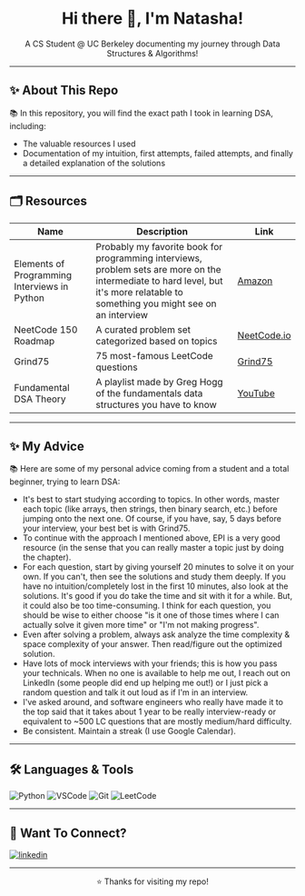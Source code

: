 <h1 align="center">Hi there 👋, I'm Natasha!</h1>

<p align="center">
  A CS Student @ UC Berkeley documenting my journey through Data Structures & Algorithms!  
</p>

---

## ✨ About This Repo

:books: In this repository, you will find the exact path I took in learning DSA, including:
- The valuable resources I used
- Documentation of my intuition, first attempts, failed attempts, and finally a detailed explanation of the solutions

---

## 🗂️ Resources

| Name | Description | Link |
| ------ | -------- | ------ |
| Elements of Programming Interviews in Python | Probably my favorite book for programming interviews, problem sets are more on the intermediate to hard level, but it's more relatable to something you might see on an interview | [Amazon](https://a.co/d/928ptwD) |
| NeetCode 150 Roadmap | A curated problem set categorized based on topics | [NeetCode.io](https://neetcode.io/roadmap) |
| Grind75 | 75 most-famous LeetCode questions | [Grind75](https://www.techinterviewhandbook.org/grind75/) |
| Fundamental DSA Theory | A playlist made by Greg Hogg of the fundamentals data structures you have to know | [YouTube](https://www.youtube.com/playlist?list=PLKYEe2WisBTGq9T0wPulXz1otUsVeOGey) |

---

## ✨ My Advice

:books: Here are some of my personal advice coming from a student and a total beginner, trying to learn DSA:
- It's best to start studying according to topics. In other words, master each topic (like arrays, then strings, then binary search, etc.) before jumping onto the next one. Of course, if you have, say, 5 days before your interview, your best bet is with Grind75.
- To continue with the approach I mentioned above, EPI is a very good resource (in the sense that you can really master a topic just by doing the chapter).
- For each question, start by giving yourself 20 minutes to solve it on your own. If you can't, then see the solutions and study them deeply. If you have no intuition/completely lost in the first 10 minutes, also look at the solutions. It's good if you do take the time and sit with it for a while. But, it could also be too time-consuming. I think for each question, you should be wise to either choose "is it one of those times where I can actually solve it given more time" or "I'm not making progress". 
- Even after solving a problem, always ask analyze the time complexity & space complexity of your answer. Then read/figure out the optimized solution.
- Have lots of mock interviews with your friends; this is how you pass your technicals. When no one is available to help me out, I reach out on LinkedIn (some people did end up helping me out!) or I just pick a random question and talk it out loud as if I'm in an interview.
- I've asked around, and software engineers who really have made it to the top said that it takes about 1 year to be really interview-ready or equivalent to ~500 LC questions that are mostly medium/hard difficulty.
- Be consistent. Maintain a streak (I use Google Calendar).

---

## 🛠 Languages & Tools

![Python](https://img.shields.io/badge/Python-3670A0?style=for-the-badge&logo=python&logoColor=ffdd54)
![VSCode](https://img.shields.io/badge/VSCode-007ACC?style=for-the-badge&logo=visual-studio-code&logoColor=white)
![Git](https://img.shields.io/badge/Git-F05032?style=for-the-badge&logo=git&logoColor=white)
![LeetCode](https://img.shields.io/badge/LeetCode-FFA116?style=for-the-badge&logo=LeetCode&logoColor=black)

---

## 🔗 Want To Connect?

<p align="left">
<a href="https://www.linkedin.com/in/natasha-lukmanto" target="blank"><img align="center" src="https://img.shields.io/badge/LinkedIn-0A66C2?style=for-the-badge&logo=linkedin&logoColor=white" alt="linkedin" /></a>
</p>

---

<p align="center">⭐️ Thanks for visiting my repo!</p>
